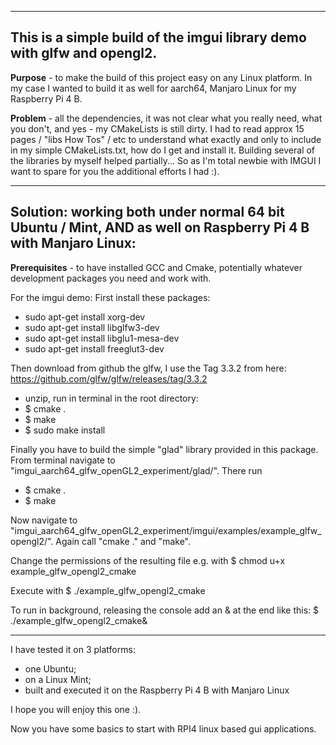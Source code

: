 ----
This is a simple build of the imgui library demo with glfw and opengl2.
----

**Purpose** - to make the build of this project easy on any Linux platform. In my case I wanted to build it as well for aarch64, Manjaro Linux for my Raspberry Pi 4 B. 

**Problem** - all the dependencies, it was not clear what you really need, what you don't, and yes - my CMakeLists is still dirty.
I had to read approx 15 pages / "libs How Tos" / etc to understand what exactly and only to include in my simple CMakeLists.txt, how do I get and install it.
Building several of the libraries by myself helped partially...
So as I'm total newbie with IMGUI I want to spare for you the additional efforts I had :).

----
Solution: working both under normal 64 bit Ubuntu / Mint, AND as well on Raspberry Pi 4 B with Manjaro Linux:
----
**Prerequisites** - to have installed GCC and Cmake, potentially whatever development packages you need and work with.

For the imgui demo: First install these packages:
 - sudo apt-get install xorg-dev
 - sudo apt-get install libglfw3-dev
 - sudo apt-get install libglu1-mesa-dev
 - sudo apt-get install freeglut3-dev

Then download from github the glfw, I use the Tag 3.3.2 from here:
https://github.com/glfw/glfw/releases/tag/3.3.2
 - unzip, run in terminal in the root directory:
 - $ cmake .
 - $ make 
 - $ sudo make install

Finally you have to build the simple "glad" library provided in this package. From terminal navigate to "imgui_aarch64_glfw_openGL2_experiment/glad/".
There run 
 - $ cmake .
 - $ make 

Now navigate to "imgui_aarch64_glfw_openGL2_experiment/imgui/examples/example_glfw_opengl2/".
Again call "cmake ." and "make".

Change the permissions of the resulting file e.g. with 
$ chmod u+x example_glfw_opengl2_cmake

Execute with $ ./example_glfw_opengl2_cmake

To run in background, releasing the console add an & at the end like this:
$ ./example_glfw_opengl2_cmake&

----------------------------
I have tested it on 3 platforms:
- one Ubuntu; 
- on a Linux Mint; 
- built and executed it on the Raspberry Pi 4 B with Manjaro Linux
    
I hope you will enjoy this one :).

Now you have some basics to start with RPI4 linux based gui applications.
